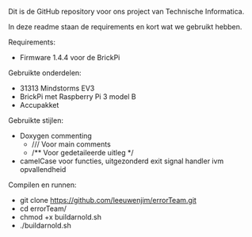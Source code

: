 Dit is de GitHub repository voor ons project van Technische Informatica. 

In deze readme staan de requirements en kort wat we gebruikt hebben.

Requirements:
 - Firmware 1.4.4 voor de BrickPi

Gebruikte onderdelen:
 - 31313 Mindstorms EV3
 - BrickPi met Raspberry Pi 3 model B
 - Accupakket
  
Gebruikte stijlen:
- Doxygen commenting
  - /// Voor main comments
  - /** Voor gedetaileerde uitleg */ 
- camelCase voor functies, uitgezonderd exit signal handler ivm opvallendheid

Compilen en runnen:

 - git clone https://github.com/leeuwenjim/errorTeam.git
 - cd errorTeam/
 - chmod +x buildarnold.sh
 - ./buildarnold.sh
